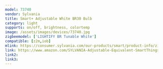 ```yaml
---
model: 73740
vendor: Sylvania
title: Smart+ Adjustable White BR30 Bulb
category: light
supports: on/off, brightness, colortemp
image: /assets/images/devices/73740.jpg
zigbeemodel: ['LIGHTIFY BR Tunable White']
compatible: [z2m,iob]
mlink: https://consumer.sylvania.com/our-products/smart/product-info/zigbee/smart-zigbee-adjustable-white-br30-bulb/index.jsp
link: https://www.amazon.com/SYLVANIA-Adjustable-Equivalent-SmartThings-Assistant/dp/B015KQ27SG
link2: 
link3: 
---
```

